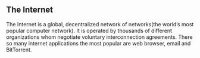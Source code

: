 ## The Internet

The Internet is a global, decentralized network of networks(the world’s most popular computer network). It is operated by thousands of different organizations whom negotiate voluntary interconnection agreements. There so many internet applications the most popular are web browser, email and BitTorrent.  